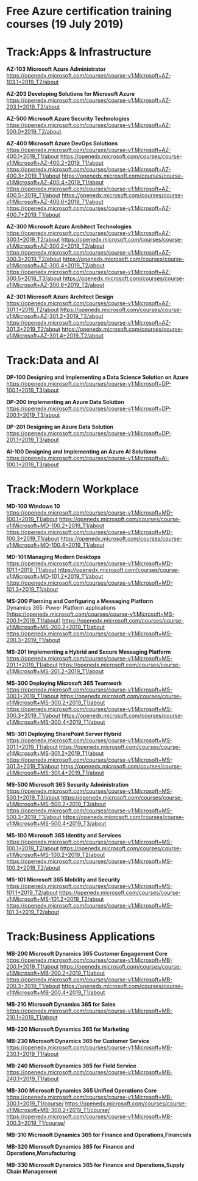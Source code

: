 # Free Azure certification training courses (19 July 2019)

# Track:Apps & Infrastructure
**AZ-103 Microsoft Azure Administrator** <br/>
https://openedx.microsoft.com/courses/course-v1:Microsoft+AZ-103.1+2019_T2/about

**AZ-203 Developing Solutions for Microsoft Azure** <br/>
https://openedx.microsoft.com/courses/course-v1:Microsoft+AZ-203.1+2019_T2/about

**AZ-500 Microsoft Azure Security Technologies** <br/>
https://openedx.microsoft.com/courses/course-v1:Microsoft+AZ-500.0+2019_T2/about

**AZ-400 Microsoft Azure DevOps Solutions** <br/>
https://openedx.microsoft.com/courses/course-v1:Microsoft+AZ-400.1+2019_T1/about
https://openedx.microsoft.com/courses/course-v1:Microsoft+AZ-400.2+2019_T1/about
https://openedx.microsoft.com/courses/course-v1:Microsoft+AZ-400.3+2019_T1/about
https://openedx.microsoft.com/courses/course-v1:Microsoft+AZ-400.4+2019_T1/about
https://openedx.microsoft.com/courses/course-v1:Microsoft+AZ-400.5+2019_T1/about
https://openedx.microsoft.com/courses/course-v1:Microsoft+AZ-400.6+2019_T1/about
https://openedx.microsoft.com/courses/course-v1:Microsoft+AZ-400.7+2019_T1/about

**AZ-300 Microsoft Azure Architect Technologies** <br/>
https://openedx.microsoft.com/courses/course-v1:Microsoft+AZ-300.1+2019_T2/about
https://openedx.microsoft.com/courses/course-v1:Microsoft+AZ-300.2+2019_T2/about
https://openedx.microsoft.com/courses/course-v1:Microsoft+AZ-300.3+2019_T2/about
https://openedx.microsoft.com/courses/course-v1:Microsoft+AZ-300.4+2019_T2/about
https://openedx.microsoft.com/courses/course-v1:Microsoft+AZ-300.5+2018_T3/about
https://openedx.microsoft.com/courses/course-v1:Microsoft+AZ-300.6+2019_T2/about

**AZ-301 Microsoft Azure Architect Design** <br/>
https://openedx.microsoft.com/courses/course-v1:Microsoft+AZ-301.1+2019_T2/about
https://openedx.microsoft.com/courses/course-v1:Microsoft+AZ-301.2+2019_T2/about
https://openedx.microsoft.com/courses/course-v1:Microsoft+AZ-301.3+2019_T2/about
https://openedx.microsoft.com/courses/course-v1:Microsoft+AZ-301.4+2019_T2/about

# Track:Data and AI
**DP-100 Designing and Implementing a Data Science Solution on Azure** <br/>
https://openedx.microsoft.com/courses/course-v1:Microsoft+DP-100.1+2019_T3/about

**DP-200 Implementing an Azure Data Solution** <br/>
https://openedx.microsoft.com/courses/course-v1:Microsoft+DP-200.1+2019_T3/about

**DP-201 Designing an Azure Data Solution** <br/>
https://openedx.microsoft.com/courses/course-v1:Microsoft+DP-201.1+2019_T3/about

**AI-100 Designing and Implementing an Azure AI Solutions** <br/>
https://openedx.microsoft.com/courses/course-v1:Microsoft+AI-100.1+2019_T3/about

# Track:Modern Workplace
**MD-100 Windows 10** <br/>
https://openedx.microsoft.com/courses/course-v1:Microsoft+MD-100.1+2019_T1/about
https://openedx.microsoft.com/courses/course-v1:Microsoft+MD-100.2+2019_T1/about
https://openedx.microsoft.com/courses/course-v1:Microsoft+MD-100.3+2019_T1/about
https://openedx.microsoft.com/courses/course-v1:Microsoft+MD-100.4+2019_T1/about

**MD-101 Managing Modern Desktops** <br/>
https://openedx.microsoft.com/courses/course-v1:Microsoft+MD-101.1+2019_T1/about
https://openedx.microsoft.com/courses/course-v1:Microsoft+MD-101.2+2019_T1/about
https://openedx.microsoft.com/courses/course-v1:Microsoft+MD-101.3+2019_T1/about

**MS-200 Planning and Configuring a Messaging Platform** <br/>
Dynamics 365: Power Platform applications [https://openedx.microsoft.com/courses/course-v1:Microsoft+MS-200.1+2019_T1/about]
https://openedx.microsoft.com/courses/course-v1:Microsoft+MS-200.2+2019_T1/about
https://openedx.microsoft.com/courses/course-v1:Microsoft+MS-200.3+2019_T1/about

**MS-201 Implementing a Hybrid and Secure Messaging Platform** <br/>
https://openedx.microsoft.com/courses/course-v1:Microsoft+MS-201.1+2019_T1/about
https://openedx.microsoft.com/courses/course-v1:Microsoft+MS-201.2+2019_T1/about

**MS-300 Deploying Microsoft 365 Teamwork** <br/>
https://openedx.microsoft.com/courses/course-v1:Microsoft+MS-300.1+2019_T1/about
https://openedx.microsoft.com/courses/course-v1:Microsoft+MS-300.2+2019_T1/about
https://openedx.microsoft.com/courses/course-v1:Microsoft+MS-300.3+2019_T1/about
https://openedx.microsoft.com/courses/course-v1:Microsoft+MS-300.4+2019_T1/about

**MS-301 Deploying SharePoint Server Hybrid** <br/>
https://openedx.microsoft.com/courses/course-v1:Microsoft+MS-301.1+2019_T1/about
https://openedx.microsoft.com/courses/course-v1:Microsoft+MS-301.2+2019_T1/about
https://openedx.microsoft.com/courses/course-v1:Microsoft+MS-301.3+2019_T1/about
https://openedx.microsoft.com/courses/course-v1:Microsoft+MS-301.4+2019_T1/about

**MS-500 Microsoft 365 Security Administration** <br/>
https://openedx.microsoft.com/courses/course-v1:Microsoft+MS-500.1+2019_T3/about
https://openedx.microsoft.com/courses/course-v1:Microsoft+MS-500.2+2019_T3/about
https://openedx.microsoft.com/courses/course-v1:Microsoft+MS-500.3+2019_T3/about
https://openedx.microsoft.com/courses/course-v1:Microsoft+MS-500.4+2019_T3/about

**MS-100 Microsoft 365 Identity and Services** <br/>
https://openedx.microsoft.com/courses/course-v1:Microsoft+MS-100.1+2019_T2/about
https://openedx.microsoft.com/courses/course-v1:Microsoft+MS-100.2+2019_T2/about
https://openedx.microsoft.com/courses/course-v1:Microsoft+MS-100.3+2019_T2/about

**MS-101 Microsoft 365 Mobility and Security** <br/>
https://openedx.microsoft.com/courses/course-v1:Microsoft+MS-101.1+2019_T2/about
https://openedx.microsoft.com/courses/course-v1:Microsoft+MS-101.2+2019_T2/about
https://openedx.microsoft.com/courses/course-v1:Microsoft+MS-101.3+2019_T2/about

# Track:Business Applications
**MB-200 Microsoft Dynamics 365 Customer Engagement Core** <br/>
https://openedx.microsoft.com/courses/course-v1:Microsoft+MB-200.1+2019_T1/about
https://openedx.microsoft.com/courses/course-v1:Microsoft+MB-200.2+2019_T1/about
https://openedx.microsoft.com/courses/course-v1:Microsoft+MB-200.3+2019_T1/about
https://openedx.microsoft.com/courses/course-v1:Microsoft+MB-200.4+2019_T1/about

**MB-210 Microsoft Dynamics 365 for Sales** <br/>
https://openedx.microsoft.com/courses/course-v1:Microsoft+MB-210.1+2019_T1/about

**MB-220 Microsoft Dynamics 365 for Marketing** <br/>

**MB-230 Microsoft Dynamics 365 for Customer Service** <br/>
https://openedx.microsoft.com/courses/course-v1:Microsoft+MB-230.1+2019_T1/about

**MB-240 Microsoft Dynamics 365 for Field Service** <br/>
https://openedx.microsoft.com/courses/course-v1:Microsoft+MB-240.1+2019_T1/about

**MB-300 Microsoft Dynamics 365 Unified Operations Core** <br/>
https://openedx.microsoft.com/courses/course-v1:Microsoft+MB-300.1+2019_T1/course/
https://openedx.microsoft.com/courses/course-v1:Microsoft+MB-300.2+2019_T1/course/
https://openedx.microsoft.com/courses/course-v1:Microsoft+MB-300.3+2019_T1/course/

**MB-310 Microsoft Dynamics 365 for Finance and Operations,Financials** <br/>

**MB-320 Microsoft Dynamics 365 for Finance and Operations,Manufacturing** <br/>

**MB-330 Microsoft Dynamics 365 for Finance and Operations,Supply Chain Management** <br/>

